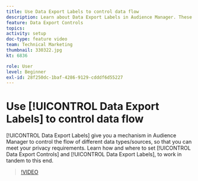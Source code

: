 ```yaml
---
title: Use Data Export Labels to control data flow
description: Learn about Data Export Labels in Audience Manager. These give you a mechanism in Audience Manager to control the flow of different data types/sources, so that you can meet your privacy requirements. Learn how and where to set Data Export Controls and Data Export Labels, to work in tandem to this end.
feature: Data Export Controls
topics: 
activity: setup
doc-type: feature video
team: Technical Marketing
thumbnail: 330322.jpg
kt: 6836

role: User
level: Beginner
exl-id: 28f250dc-1baf-4286-9129-cdddf6d55227
---
```

# Use [!UICONTROL Data Export Labels] to control data flow

[!UICONTROL Data Export Labels] give you a mechanism in Audience Manager to control the flow of different data types/sources, so that you can meet your privacy requirements. Learn how and where to set [!UICONTROL Data Export Controls] and [!UICONTROL Data Export Labels], to work in tandem to this end.

>[!VIDEO](https://video.tv.adobe.com/v/330322/?quality=12&learn=on)
